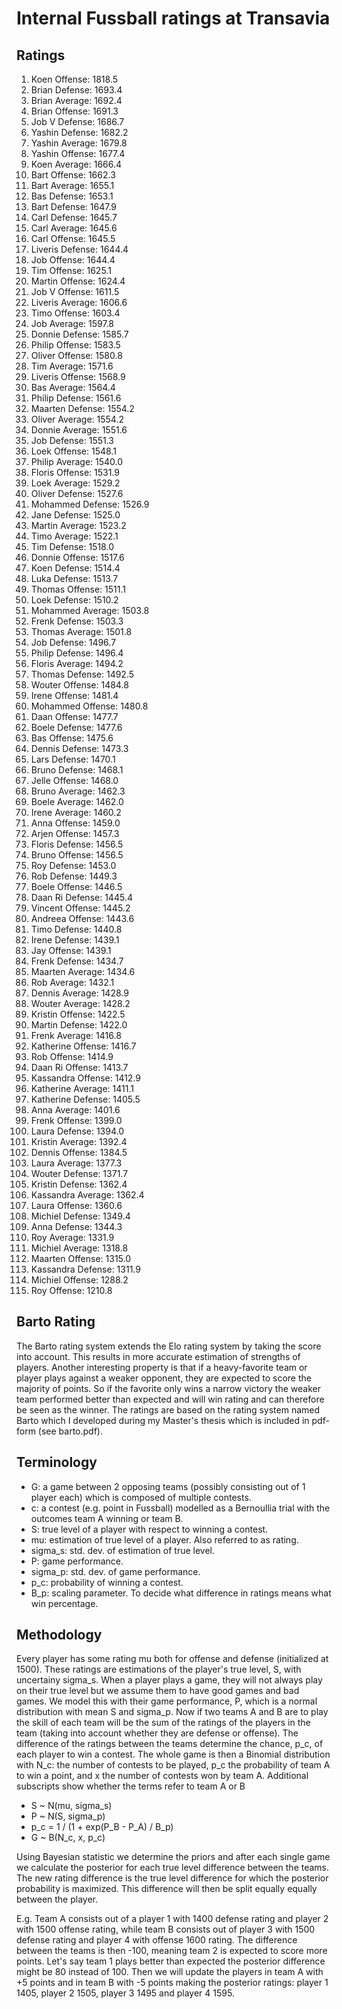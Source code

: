 # Internal Fussball ratings at Transavia
## Ratings
1. Koen Offense: 1818.5 
2. Brian Defense: 1693.4 
3. Brian Average: 1692.4 
4. Brian Offense: 1691.3 
5. Job V Defense: 1686.7 
6. Yashin Defense: 1682.2 
7. Yashin Average: 1679.8 
8. Yashin Offense: 1677.4 
9. Koen Average: 1666.4 
10. Bart Offense: 1662.3 
11. Bart Average: 1655.1 
12. Bas Defense: 1653.1 
13. Bart Defense: 1647.9 
14. Carl Defense: 1645.7 
15. Carl Average: 1645.6 
16. Carl Offense: 1645.5 
17. Liveris Defense: 1644.4 
18. Job Offense: 1644.4 
19. Tim Offense: 1625.1 
20. Martin Offense: 1624.4 
21. Job V Offense: 1611.5 
22. Liveris Average: 1606.6 
23. Timo Offense: 1603.4 
24. Job Average: 1597.8 
25. Donnie Defense: 1585.7 
26. Philip Offense: 1583.5 
27. Oliver Offense: 1580.8 
28. Tim Average: 1571.6 
29. Liveris Offense: 1568.9 
30. Bas Average: 1564.4 
31. Philip  Defense: 1561.6 
32. Maarten Defense: 1554.2 
33. Oliver Average: 1554.2 
34. Donnie Average: 1551.6 
35. Job Defense: 1551.3 
36. Loek Offense: 1548.1 
37. Philip Average: 1540.0 
38. Floris Offense: 1531.9 
39. Loek Average: 1529.2 
40. Oliver Defense: 1527.6 
41. Mohammed Defense: 1526.9 
42. Jane Defense: 1525.0 
43. Martin Average: 1523.2 
44. Timo Average: 1522.1 
45. Tim Defense: 1518.0 
46. Donnie Offense: 1517.6 
47. Koen Defense: 1514.4 
48. Luka Defense: 1513.7 
49. Thomas Offense: 1511.1 
50. Loek Defense: 1510.2 
51. Mohammed Average: 1503.8 
52. Frenk  Defense: 1503.3 
53. Thomas Average: 1501.8 
54. Job  Defense: 1496.7 
55. Philip Defense: 1496.4 
56. Floris Average: 1494.2 
57. Thomas Defense: 1492.5 
58. Wouter Offense: 1484.8 
59. Irene Offense: 1481.4 
60. Mohammed Offense: 1480.8 
61. Daan Offense: 1477.7 
62. Boele Defense: 1477.6 
63. Bas Offense: 1475.6 
64. Dennis Defense: 1473.3 
65. Lars Defense: 1470.1 
66. Bruno Defense: 1468.1 
67. Jelle Offense: 1468.0 
68. Bruno Average: 1462.3 
69. Boele Average: 1462.0 
70. Irene Average: 1460.2 
71. Anna Offense: 1459.0 
72. Arjen Offense: 1457.3 
73. Floris Defense: 1456.5 
74. Bruno Offense: 1456.5 
75. Roy Defense: 1453.0 
76. Rob Defense: 1449.3 
77. Boele Offense: 1446.5 
78. Daan Ri Defense: 1445.4 
79. Vincent Offense: 1445.2 
80. Andreea Offense: 1443.6 
81. Timo Defense: 1440.8 
82. Irene Defense: 1439.1 
83. Jay Offense: 1439.1 
84. Frenk Defense: 1434.7 
85. Maarten Average: 1434.6 
86. Rob Average: 1432.1 
87. Dennis Average: 1428.9 
88. Wouter Average: 1428.2 
89. Kristin Offense: 1422.5 
90. Martin Defense: 1422.0 
91. Frenk Average: 1416.8 
92. Katherine Offense: 1416.7 
93. Rob Offense: 1414.9 
94. Daan Ri Offense: 1413.7 
95. Kassandra Offense: 1412.9 
96. Katherine Average: 1411.1 
97. Katherine Defense: 1405.5 
98. Anna Average: 1401.6 
99. Frenk Offense: 1399.0 
100. Laura Defense: 1394.0 
101. Kristin Average: 1392.4 
102. Dennis Offense: 1384.5 
103. Laura Average: 1377.3 
104. Wouter Defense: 1371.7 
105. Kristin Defense: 1362.4 
106. Kassandra Average: 1362.4 
107. Laura Offense: 1360.6 
108. Michiel Defense: 1349.4 
109. Anna Defense: 1344.3 
110. Roy Average: 1331.9 
111. Michiel Average: 1318.8 
112. Maarten Offense: 1315.0 
113. Kassandra Defense: 1311.9 
114. Michiel Offense: 1288.2 
115. Roy Offense: 1210.8 

## Barto Rating
The Barto rating system extends the Elo rating system by taking the score into account. This results in more accurate estimation of strengths of players. Another interesting property is that if a heavy-favorite team or player plays against a weaker opponent, they are expected to score the majority of points. So if the favorite only wins a narrow victory the weaker team performed better than expected and will win rating and can therefore be seen as the winner. The ratings are based on the rating system named Barto which I developed during my Master's thesis which is included in pdf-form (see barto.pdf).
## Terminology
- G: a game between 2 opposing teams (possibly consisting out of 1 player each) which is composed of multiple contests.
- c: a contest (e.g. point in Fussball) modelled as a Bernoullia trial with the outcomes team A winning or team B.
- S: true level of a player with respect to winning a contest.
- mu: estimation of true level of a player. Also referred to as rating.
- sigma_s: std. dev. of estimation of true level.
- P: game performance.
- sigma_p: std. dev. of game performance.
- p_c: probability of winning a contest.
- B_p: scaling parameter. To decide what difference in ratings means what win percentage.
## Methodology
Every player has some rating mu both for offense and defense (initialized at 1500). These ratings are estimations of the player's true level, S, with uncertainy sigma_s. When a player plays a game, they will not always play on their true level but we assume them to have good games and bad games. We model this with their game performance, P, which is a normal distribution with mean S and sigma_p. Now if two teams A and B are to play the skill of each team will be the sum of the ratings of the players in the team (taking into account whether they are defense or offense). The difference of the ratings between the teams determine the chance, p_c, of each player to win a contest. The whole game is then a Binomial distribution with N_c: the number of contests to be played, p_c the probability of team A to win a point, and x the number of contests won by team A. Additional subscripts show whether the terms refer to team A or B
- S ~ N(mu, sigma_s)
- P ~ N(S, sigma_p)
- p_c = 1 / (1 + exp(P_B - P_A) / B_p)
- G ~ B(N_c, x, p_c)

Using Bayesian statistic we determine the priors and after each single game we calculate the posterior for each true level difference between the teams. The new rating difference is the true level difference for which the posterior probability is maximized. This difference will then be split equally equally between the player. 

E.g. Team A consists out of a player 1 with 1400 defense rating and player 2 with 1500 offense rating, while team B consists out of player 3 with 1500 defense rating and player 4 with offense 1600 rating. The difference between the teams is then -100, meaning team 2 is expected to score more points. Let's say team 1 plays better than expected the posterior difference might be 80 instead of 100. Then we will update the players in team A with +5 points and in team B with -5 points making the posterior ratings: player 1 1405, player 2 1505, player 3 1495 and player 4 1595.